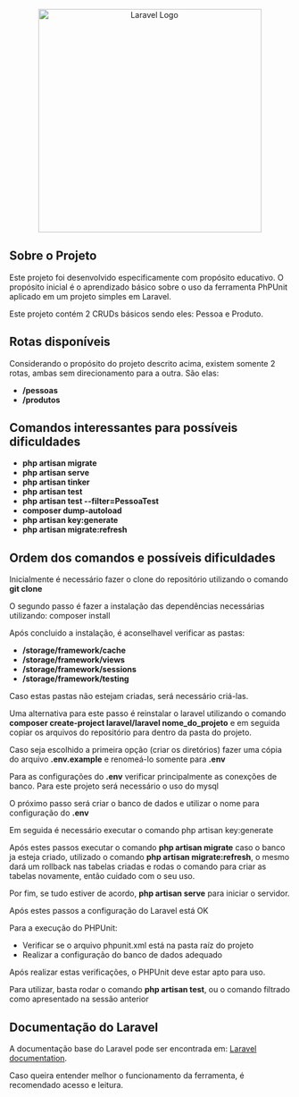 <p align="center"><a href="https://laravel.com" target="_blank"><img src="https://raw.githubusercontent.com/laravel/art/master/logo-lockup/5%20SVG/2%20CMYK/1%20Full%20Color/laravel-logolockup-cmyk-red.svg" width="400" alt="Laravel Logo"></a></p>

## Sobre o Projeto

Este projeto foi desenvolvido especificamente com propósito educativo.
O propósito inicial é o aprendizado básico sobre o uso da ferramenta PhPUnit aplicado em um projeto simples em Laravel.

Este projeto contém 2 CRUDs básicos sendo eles: Pessoa e Produto.

## Rotas disponíveis

Considerando o propósito do projeto descrito acima, existem somente 2 rotas, ambas sem direcionamento para a outra. São elas:

- **/pessoas**
- **/produtos**

## Comandos interessantes para possíveis dificuldades

- **php artisan migrate**
- **php artisan serve**
- **php artisan tinker**
- **php artisan test**
- **php artisan test --filter=PessoaTest**
- **composer dump-autoload**
- **php artisan key:generate**
- **php artisan migrate:refresh**

## Ordem dos comandos e possíveis dificuldades
Inicialmente é necessário fazer o clone do repositório utilizando o comando **git clone**

O segundo passo é fazer a instalação das dependências necessárias utilizando: composer install

Após concluido a instalação, é aconselhavel verificar as pastas: 

- **/storage/framework/cache**
- **/storage/framework/views**
- **/storage/framework/sessions**
- **/storage/framework/testing**

Caso estas pastas não estejam criadas, será necessário criá-las.

Uma alternativa para este passo é reinstalar o laravel utilizando o comando **composer create-project laravel/laravel nome_do_projeto** e em seguida copiar os arquivos do repositório para dentro da pasta do projeto.

Caso seja escolhido a primeira opção (criar os diretórios) fazer uma cópia do arquivo **.env.example** e renomeá-lo somente para **.env**

Para as configurações do **.env** verificar principalmente as conexções de banco. Para este projeto será necessário o uso do mysql

O próximo passo será criar o banco de dados e utilizar o nome para configuração do **.env**

Em seguida é necessário executar o comando php artisan key:generate

Após estes passos executar o comando **php artisan migrate** caso o banco ja esteja criado, utilizado o comando **php artisan migrate:refresh**, o mesmo dará um rollback nas tabelas criadas e rodas o comando para criar as tabelas novamente, então cuidado com o seu uso.

Por fim, se tudo estiver de acordo, **php artisan serve** para iniciar o servidor.

Após estes passos a configuração do Laravel está OK

Para a execução do PHPUnit:
- Verificar se o arquivo phpunit.xml está na pasta raíz do projeto
- Realizar a configuração do banco de dados adequado

Após realizar estas verificações, o PHPUnit deve estar apto para uso.

Para utilizar, basta rodar o comando **php artisan test**, ou o comando filtrado como apresentado na sessão anterior

## Documentação do Laravel

A documentação base do Laravel pode ser encontrada em: [Laravel documentation](https://laravel.com/docs/contributions).

Caso queira entender melhor o funcionamento da ferramenta, é recomendado acesso e leitura.
